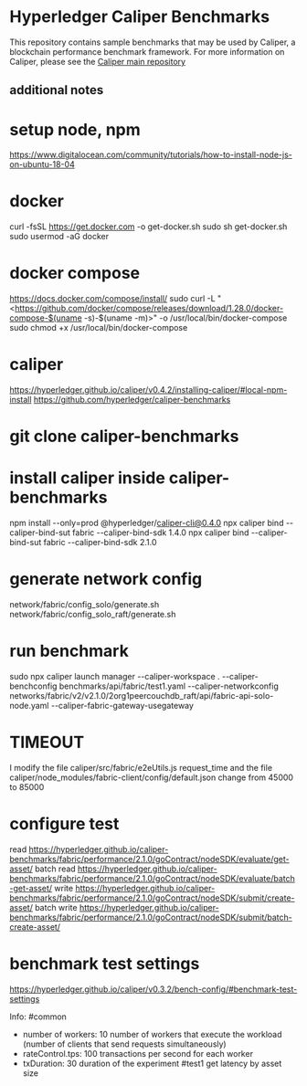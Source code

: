 # Hyperledger Caliper Benchmarks
This repository contains sample benchmarks that may be used by Caliper, a blockchain performance benchmark framework. For more information on Caliper, please see the [Caliper main repository](https://github.com/hyperledger/caliper/)

## additional notes

# setup node, npm
https://www.digitalocean.com/community/tutorials/how-to-install-node-js-on-ubuntu-18-04

# docker
curl -fsSL https://get.docker.com -o get-docker.sh
sudo sh get-docker.sh
sudo usermod -aG docker <your-user>

# docker compose
https://docs.docker.com/compose/install/
sudo curl -L "<https://github.com/docker/compose/releases/download/1.28.0/docker-compose-$(uname -s)-$(uname -m)>" -o /usr/local/bin/docker-compose
sudo chmod +x /usr/local/bin/docker-compose

# caliper
https://hyperledger.github.io/caliper/v0.4.2/installing-caliper/#local-npm-install
https://github.com/hyperledger/caliper-benchmarks

# git clone caliper-benchmarks
# install caliper inside caliper-benchmarks
npm install --only=prod @hyperledger/caliper-cli@0.4.0
npx caliper bind --caliper-bind-sut fabric --caliper-bind-sdk 1.4.0
npx caliper bind --caliper-bind-sut fabric --caliper-bind-sdk 2.1.0

# generate network config
network/fabric/config_solo/generate.sh
network/fabric/config_solo_raft/generate.sh

# run benchmark
sudo npx caliper launch manager --caliper-workspace . --caliper-benchconfig benchmarks/api/fabric/test1.yaml --caliper-networkconfig networks/fabric/v2/v2.1.0/2org1peercouchdb_raft/api/fabric-api-solo-node.yaml --caliper-fabric-gateway-usegateway

# TIMEOUT
I modify the file caliper/src/fabric/e2eUtils.js request_time
and the file caliper/node_modules/fabric-client/config/default.json
change from 45000 to 85000

# configure test
read
https://hyperledger.github.io/caliper-benchmarks/fabric/performance/2.1.0/goContract/nodeSDK/evaluate/get-asset/
batch read
https://hyperledger.github.io/caliper-benchmarks/fabric/performance/2.1.0/goContract/nodeSDK/evaluate/batch-get-asset/
write
https://hyperledger.github.io/caliper-benchmarks/fabric/performance/2.1.0/goContract/nodeSDK/submit/create-asset/
batch write
https://hyperledger.github.io/caliper-benchmarks/fabric/performance/2.1.0/goContract/nodeSDK/submit/batch-create-asset/

# benchmark test settings
https://hyperledger.github.io/caliper/v0.3.2/bench-config/#benchmark-test-settings


Info:
#common
- number of workers: 10
number of workers that execute the workload (number of clients that send requests simultaneously)
- rateControl.tps: 100
transactions per second for each worker
- txDuration: 30
duration of the experiment
#test1
get latency by asset size



